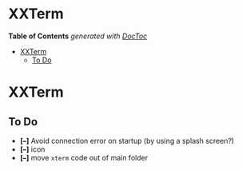 


# XXTerm




<!-- START doctoc generated TOC please keep comment here to allow auto update -->
<!-- DON'T EDIT THIS SECTION, INSTEAD RE-RUN doctoc TO UPDATE -->
**Table of Contents**  *generated with [DocToc](https://github.com/thlorenz/doctoc)*

- [XXTerm](#xxterm)
  - [To Do](#to-do)

<!-- END doctoc generated TOC please keep comment here to allow auto update -->




# XXTerm


## To Do

* **[–]** Avoid connection error on startup (by using a splash screen?)
* **[–]** icon
* **[–]** move `xterm` code out of main folder






